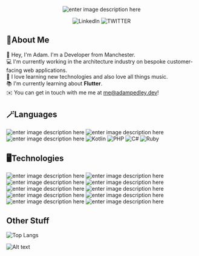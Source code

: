 <div   align="center">

![enter image description here](https://i.imgur.com/vTL35WF.png)

![LinkedIn](https://img.shields.io/badge/LinkedIn-0A66C2?style=for-the-badge&logo=LinkedIn) ![TWITTER](https://img.shields.io/badge/TWITTER-1D9BF0?style=for-the-badge&logo=Twitter&logoColor=fff) 
</div>

## :memo:About Me
:wave: Hey, I'm Adam. I'm a Developer from Manchester.  
:computer: I'm currently working in the architecture industry on bespoke customer-facing web applications.  
:guitar: I love learning new technologies and also love all things music.  
:books: I'm currently learning about **Flutter**.  
:envelope: You can get in touch with me me at me@adampedley.dev!



## :magic_wand:Languages
![enter image description here](https://img.shields.io/badge/Python-000000?logo=Python) ![enter image description here](https://img.shields.io/badge/Typescript-000000?logo=Typescript)   ![enter image description here](https://img.shields.io/badge/SQL-000000?logo=MYSQL) ![Kotlin](https://img.shields.io/badge/Kotlin-000?logo=Kotlin&logoColor=%23630073) ![PHP](https://img.shields.io/badge/PHP-000?logo=PHP&logoColor=%234F5B93) ![C#](https://img.shields.io/badge/C%23-000?logo=C+Sharp&logoColor=%23A077DB)  ![Ruby](https://img.shields.io/badge/Ruby-000?logo=Ruby&logoColor=%23A81401) 
## :desktop_computer:Technologies
![enter image description here](https://img.shields.io/badge/Docker-000000?logo=Docker)   ![enter image description here](https://img.shields.io/badge/React-000000?logo=React) ![enter image description here](https://img.shields.io/badge/Linux-000000?logo=Linux) ![enter image description here](https://img.shields.io/badge/Node.js-000000?logo=Node.js) ![enter image description here](https://img.shields.io/badge/Redis-000000?logo=Redis)  ![enter image description here](https://img.shields.io/badge/Django-000000?logo=Django)  ![enter image description here](https://img.shields.io/badge/Sass-000000?logo=SASS)  ![enter image description here](https://img.shields.io/badge/PHP-000000?logo=PHP)  ![enter image description here](https://img.shields.io/badge/Firebase-000000?logo=Firebase) ![enter image description here](https://img.shields.io/badge/Git-000000?logo=Git)

## Other Stuff

![Top Langs](https://github-readme-stats.vercel.app/api/top-langs/?username=adampedleydev&layout=compact&theme=dracula)

![Alt text](https://spotify-recently-played-readme.vercel.app/api?user=u5lrhkowkxe601kcdsrhgl77z)
